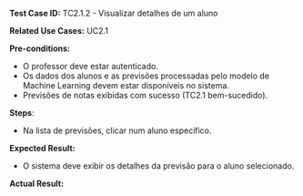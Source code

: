 **Test Case ID:** TC2.1.2 - Visualizar detalhes de um aluno

**Related Use Cases:** UC2.1

**Pre-conditions:**
- O professor deve estar autenticado.
- Os dados dos alunos e as previsões processadas pelo modelo de Machine Learning devem estar disponíveis no sistema.
- Previsões de notas exibidas com sucesso (TC2.1 bem-sucedido).

**Steps**:
- Na lista de previsões, clicar num aluno específico.

**Expected Result:**
- O sistema deve exibir os detalhes da previsão para o aluno selecionado.

**Actual Result:**